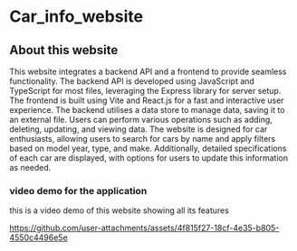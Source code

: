# Car_info_website

## About this website
This website integrates a backend API and a frontend to provide seamless functionality. The backend API is developed using JavaScript and TypeScript for most files, leveraging the Express library for server setup. The frontend is built using Vite and React.js for a fast and interactive user experience.
The backend utilises a data store to manage data, saving it to an external file. Users can perform various operations such as adding, deleting, updating, and viewing data. The website is designed for car enthusiasts, allowing users to search for cars by name and apply filters based on model year, type, and make. Additionally, detailed specifications of each car are displayed, with options for users to update this information as needed.


### video demo for the application
this is a video demo of this website showing all its features

https://github.com/user-attachments/assets/4f815f27-18cf-4e35-b805-4550c4496e5e
